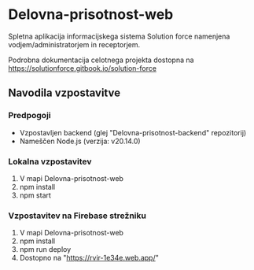 # Delovna-prisotnost-web
Spletna aplikacija informacijskega sistema Solution force namenjena vodjem/administratorjem in receptorjem.

Podrobna dokumentacija celotnega projekta dostopna na https://solutionforce.gitbook.io/solution-force

## Navodila vzpostavitve

### Predpogoji
- Vzpostavljen backend (glej "Delovna-prisotnost-backend" repozitorij)
- Nameščen Node.js (verzija: v20.14.0)

### Lokalna vzpostavitev
1. V mapi Delovna-prisotnost-web
2. npm install
3. npm start

### Vzpostavitev na Firebase strežniku
1. V mapi Delovna-prisotnost-web
2. npm install
3. npm run deploy
4. Dostopno na "https://rvir-1e34e.web.app/"
